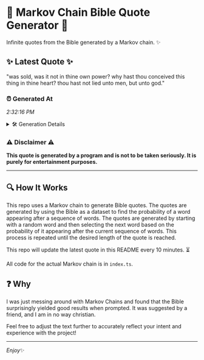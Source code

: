 # 📖 Markov Chain Bible Quote Generator 📖

Infinite quotes from the Bible generated by a Markov chain. ✨

## ✨ Latest Quote ✨
"was sold, was it not in thine own power? why hast thou conceived this thing in thine heart? thou hast not lied unto men, but unto god."

### ⏰ Generated At
*2:32:16 PM*

<details>
    <summary>🛠️ Generation Details</summary>
    <p>
        <strong>🌱 Seed:</strong> was<br>
        <strong>🔄 Iterations:</strong> 26<br>
        <strong>📜 Context History:</strong><br>[ was ]: sold,<br>[ was, sold, ]: was<br>[ was, sold,, was ]: it<br>[ was, sold,, was, it ]: not<br>[ was, sold,, was, it, not ]: in<br>[ was, sold,, was, it, not, in ]: thine<br>[ sold,, was, it, not, in, thine ]: own<br>[ was, it, not, in, thine, own ]: power?<br>[ it, not, in, thine, own, power? ]: why<br>[ not, in, thine, own, power?, why ]: hast<br>[ in, thine, own, power?, why, hast ]: thou<br>[ thine, own, power?, why, hast, thou ]: conceived<br>[ own, power?, why, hast, thou, conceived ]: this<br>[ power?, why, hast, thou, conceived, this ]: thing<br>[ why, hast, thou, conceived, this, thing ]: in<br>[ hast, thou, conceived, this, thing, in ]: thine<br>[ thou, conceived, this, thing, in, thine ]: heart?<br>[ conceived, this, thing, in, thine, heart? ]: thou<br>[ this, thing, in, thine, heart?, thou ]: hast<br>[ thing, in, thine, heart?, thou, hast ]: not<br>[ in, thine, heart?, thou, hast, not ]: lied<br>[ thine, heart?, thou, hast, not, lied ]: unto<br>[ heart?, thou, hast, not, lied, unto ]: men,<br>[ thou, hast, not, lied, unto, men, ]: but<br>[ hast, not, lied, unto, men,, but ]: unto<br>[ not, lied, unto, men,, but, unto ]: god.<br>
    </p>
</details>

### ⚠️ Disclaimer ⚠️
**This quote is generated by a program and is not to be taken seriously. It is purely for entertainment purposes.**

---

## 🔍 How It Works

This repo uses a Markov chain to generate Bible quotes. The quotes are generated by using the Bible as a dataset to find the probability of a word appearing after a sequence of words. The quotes are generated by starting with a random word and then selecting the next word based on the probability of it appearing after the current sequence of words. This process is repeated until the desired length of the quote is reached.

This repo will update the latest quote in this README every 10 minutes. ⏳

All code for the actual Markov chain is in `index.ts`.

## ❓ Why

I was just messing around with Markov Chains and found that the Bible surprisingly yielded good results when prompted. 
It was suggested by a friend, and I am in no way christian.

Feel free to adjust the text further to accurately reflect your intent and experience with the project!

---

*Enjoy*✨
